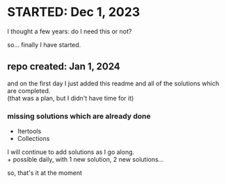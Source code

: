 # STARTED: Dec 1, 2023

I thought a few years: do I need this or not?

so... finally I have started.

## repo created: Jan 1, 2024

and on the first day I just added this readme and all of the solutions which are completed. \
(that was a plan, but I didn't have time for it)

### missing solutions which are already done

- Itertools
- Collections

I will continue to add solutions as I go along. \
\+ possible daily, with 1 new solution, 2 new solutions...

so, that's it at the moment

